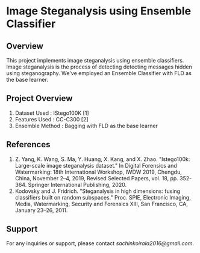 <!DOCTYPE html>
<html lang="en">
<head>
    <meta charset="UTF-8">
    <meta name="viewport" content="width=device-width, initial-scale=1.0">
</head>
<body>

<h1>Image Steganalysis using Ensemble Classifier</h1>

<h2>Overview</h2>

<p>This project implements image steganalysis using ensemble classifiers. Image steganalysis is the process of detecting detecting messages hidden using steganography. We've employed an Ensemble Classifier with FLD as the base learner.</p>

<h2>Project Overview</h2>
<ol>
    <li>Dataset Used     : IStego100K [1]</li>
    <li>Features Used    : CC-C300 [2] </li>
    <li>Ensemble Method  : Bagging with FLD as the base learner</li>
</ol>

<h2>References</h2>
<ol>
    <li>Z. Yang, K. Wang, S. Ma, Y. Huang, X. Kang, and X. Zhao. "Istego100k: Large-scale image steganalysis dataset." In Digital Forensics and Watermarking: 18th International Workshop, IWDW 2019, Chengdu, China, November 2–4, 2019, Revised Selected Papers, vol. 18, pp. 352-364. Springer International Publishing, 2020.</li>
    <li> Kodovsky and J. Fridrich. "Steganalysis in high dimensions: fusing classifiers built on random subspaces." Proc. SPIE, Electronic Imaging, Media, Watermarking, Security and Forensics XIII, San Francisco, CA, January 23–26, 2011.
</li>
</ol>
<h2>Support</h2>
<p>For any inquiries or support, please contact <em>sachinkoirala2016@gmail.com</em>.</p>
</body>
</html>

